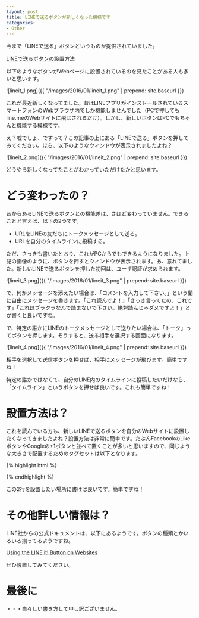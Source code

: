 ```yaml
---
layout: post
title: LINEで送るボタンが新しくなった模様です
categories:
- Other
---
```

今まで「LINEで送る」ボタンというものが提供されていました。

[LINEで送るボタンの設置方法](http://media.line.me/howto/ja/)

以下のようなボタンがWebページに設置されているのを見たことがある人も多いと思います。

![lineit_1.png]({{ "/images/2016/01/lineit_1.png" | prepend: site.baseurl }})

これが最近新しくなってました。昔はLINEアプリがインストールされているスマートフォンのWebブラウザ内でしか機能しませんでした（PCで押してもline.meのWebサイトに飛ばされるだけ）。しかし、新しいボタンはPCでもちゃんと機能する模様です。

え？嘘でしょ、ですって？この記事の上にある「LINEで送る」ボタンを押してみてください。ほら、以下のようなウィンドウが表示されましたよね？

![lineit_2.png]({{ "/images/2016/01/lineit_2.png" | prepend: site.baseurl }})

どうやら新しくなってたことがわかっていただけたかと思います。

# どう変わったの？

昔からあるLINEで送るボタンとの機能差は、さほど変わっていません。できることと言えば、以下の2つです。

* URLをLINEの友だちにトークメッセージとして送る。
* URLを自分のタイムラインに投稿する。

ただ、さっきも書いたとおり、これがPCからでもできるようになりました。上記の画像のように、ボタンを押すとウィンドウが表示されます。あ、忘れてました。新しいLINEで送るボタンを押した初回は、ユーザ認証が求められます。

![lineit_3.png]({{ "/images/2016/01/lineit_3.png" | prepend: site.baseurl }})

で、何かメッセージを添えたい場合は、「コメントを入力して下さい。」という蘭に自由にメッセージを書きます。「これ読んでよ！」「さっき言ってたの、これです」「これはブラクラなんで踏まないで下さい。絶対踏んじゃダメですよ！」とか書くと良いですね。

で、特定の誰かにLINEのトークメッセージとして送りたい場合は、「トーク」ってボタンを押します。そうすると、送る相手を選択する画面になります。

![lineit_4.png]({{ "/images/2016/01/lineit_4.png" | prepend: site.baseurl }})

相手を選択して送信ボタンを押せば、相手にメッセージが飛びます。簡単ですね！

特定の誰かではなくて、自分のLINE内のタイムラインに投稿したいだけなら、「タイムライン」というボタンを押せば良いです。これも簡単ですね！

# 設置方法は？

これを読んでいる方も、新しいLINEで送るボタンを自分のWebサイトに設置したくなってきましたよね？設置方法は非常に簡単です。たぶんFacebookのLikeボタンやGoogleの+1ボタンと並べて置くことが多いと思いますので、同じような大きさで配置するためのタグセットは以下となります。

{% highlight html %}
<div class="line-it-button" style="display: none;" data-type="share-a" data-lang="ja"></div>
<script src="//scdn.line-apps.com/n/line_it/thirdparty/loader.min.js" async="async" defer="defer"></script>
{% endhighlight %}

この2行を設置したい場所に書けば良いです。簡単ですね！

# その他詳しい情報は？

LINE社からの公式ドキュメントは、以下にあるようです。ボタンの種類とかいろいろ揃ってるようですね。

[Using the LINE it! Button on Websites](https://developers.line.me/line-it/line-it-button-for-websites)

ぜひ設置してみてください。

# 最後に

・・・白々しい書き方して申し訳ございません。
